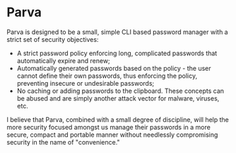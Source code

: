 Parva
=====

Parva is designed to be a small, simple CLI based password manager with a strict set of security objectives:

- A strict password policy enforcing long, complicated passwords that automatically expire and renew;
- Automatically generated passwords based on the policy - the user cannot define their own passwords, thus enforcing the policy, preventing insecure or undesirable passwords;
- No caching or adding passwords to the clipboard. These concepts can be abused and are simply another attack vector for malware, viruses, etc.

I believe that Parva, combined with a small degree of discipline, will help the more security focused amongst us manage their passwords in a more secure, compact and portable manner without needlessly compromising security in the name of "convenience."
